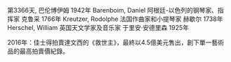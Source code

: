 第3366天, 巴伦博伊姆 1942年
Barenboim, Daniel 阿根廷-以色列的钢琴家、指挥家
克鲁采 1766年
Kreutzer, Rodolphe 法国作曲家和小提琴家
赫歇尔 1738年
Herschel, William 英国天文学家及音乐家
于里安·安德里森 1925年

2016年：佳士得拍賣達文西的《救世主》，最終以4.5億美元售出，創下單一藝術品的最高拍賣價紀錄。